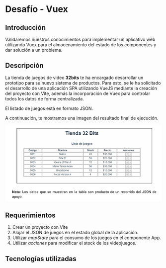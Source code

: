 # Desafío - Vuex


## Introducción

Validaremos nuestros conocimientos para implementar un aplicativo web utilizando Vuex para el almacenamiento del estado de los componentes y dar solución a un problema. 

## Descripción

La tienda de juegos de video **32bits** te ha encargado desarrollar un prototipo para su nuevo sistema de productos. Para esto, se le ha solicitado el desarrollo de una aplicación SPA utilizando VueJS mediante la creación del proyecto con Vite, además la incorporación de Vuex para controlar todos los datos de forma centralizada.

El listado de juegos está en formato JSON.

A continuación, te mostramos una imagen del resultado final de ejecución.

<div align="center"><img src="./src/assets/img/image.png"></div>

## Requerimientos

1. Crear un proyecto con Vite
2. Alojar el JSON de juegos en el estado global de la aplicación.
3. Utilizar *mapState* para el consumo de los juegos en el componente App.
4. Utilizar *acciones* para modificar el stock de los videojuegos.

## Tecnologías utilizadas


